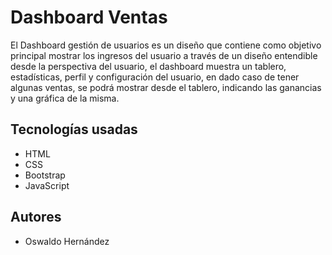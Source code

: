 ﻿# Dashboard Ventas

El Dashboard gestión de usuarios es un diseño que contiene como objetivo principal mostrar los ingresos del usuario a través de un diseño entendible desde la perspectiva del usuario, el dashboard muestra un tablero, estadísticas, perfil y configuración del usuario, en dado caso de tener algunas ventas, se podrá mostrar desde el tablero, indicando las ganancias y una gráfica de la misma.

## Tecnologías usadas
- HTML
- CSS
- Bootstrap
- JavaScript

## Autores
- Oswaldo Hernández



